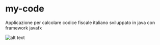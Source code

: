# my-code
Applicazione per calcolare codice fiscale italiano sviluppato in java con framework javafx

![alt text](http://url/to/img.png)
